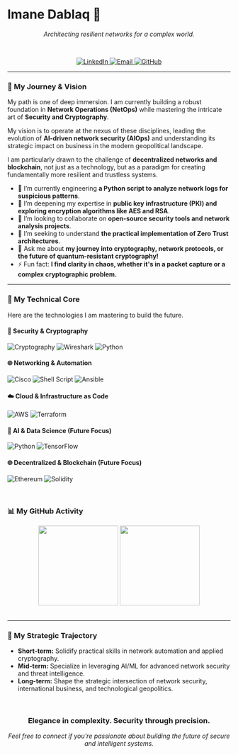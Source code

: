 # Imane Dablaq 👋
<p align="center"><i>Architecting resilient networks for a complex world.</i></p>
<br>
<p align="center">
  <a href="https://www.linkedin.com/in/imane-dablaq">
    <img src="https://img.shields.io/badge/LinkedIn-0077B5?style=for-the-badge&logo=linkedin&logoColor=white" alt="LinkedIn"/>
  </a>
  <a href="mailto:dablaqimane@gmail.com">
    <img src="https://img.shields.io/badge/Email-D14836?style=for-the-badge&logo=gmail&logoColor=white" alt="Email"/>
  </a>
  <a href="https://github.com/xAPT42">
    <img src="https://img.shields.io/badge/GitHub-181717?style=for-the-badge&logo=github&logoColor=white" alt="GitHub"/>
  </a>
</p>

---

### 🧭 My Journey & Vision

My path is one of deep immersion. I am currently building a robust foundation in **Network Operations (NetOps)** while mastering the intricate art of **Security and Cryptography**.

My vision is to operate at the nexus of these disciplines, leading the evolution of **AI-driven network security (AIOps)** and understanding its strategic impact on business in the modern geopolitical landscape.

I am particularly drawn to the challenge of **decentralized networks and blockchain**, not just as a technology, but as a paradigm for creating fundamentally more resilient and trustless systems.

- 🔭 I’m currently engineering **a Python script to analyze network logs for suspicious patterns**.
- 🌱 I’m deepening my expertise in **public key infrastructure (PKI) and exploring encryption algorithms like AES and RSA**.
- 👯 I’m looking to collaborate on **open-source security tools and network analysis projects**.
- 🤔 I’m seeking to understand **the practical implementation of Zero Trust architectures**.
- 💬 Ask me about **my journey into cryptography, network protocols, or the future of quantum-resistant cryptography!**
- ⚡ Fun fact: **I find clarity in chaos, whether it's in a packet capture or a complex cryptographic problem.**

---

### 🚀 My Technical Core

Here are the technologies I am mastering to build the future.

#### **🔐 Security & Cryptography**
![Cryptography](https://img.shields.io/badge/Cryptography-003B57?style=for-the-badge&logo=cryptography&logoColor=white)
![Wireshark](https://img.shields.io/badge/Wireshark-1679A7?style=for-the-badge&logo=wireshark&logoColor=white)
![Python](https://img.shields.io/badge/Python-3776AB?style=for-the-badge&logo=python&logoColor=white)

#### **🌐 Networking & Automation**
![Cisco](https://img.shields.io/badge/Cisco-1BA0D7?style=for-the-badge&logo=cisco&logoColor=white)
![Shell Script](https://img.shields.io/badge/Shell_Script-121011?style=for-the-badge&logo=gnu-bash&logoColor=white)
![Ansible](https://img.shields.io/badge/Ansible-EE0000?style=for-the-badge&logo=ansible&logoColor=white)

#### **☁️ Cloud & Infrastructure as Code**
![AWS](https://img.shields.io/badge/Amazon_AWS-FF9900?style=for-the-badge&logo=amazonaws&logoColor=white)
![Terraform](https://img.shields.io/badge/Terraform-7B42BC?style=for-the-badge&logo=terraform&logoColor=white)

#### **🤖 AI & Data Science (Future Focus)**
![Python](https://img.shields.io/badge/Python-3776AB?style=for-the-badge&logo=python&logoColor=white)
![TensorFlow](https://img.shields.io/badge/TensorFlow-FF6F00?style=for-the-badge&logo=tensorflow&logoColor=white)

#### **🌐 Decentralized & Blockchain (Future Focus)**
![Ethereum](https://img.shields.io/badge/Ethereum-3C3C3D?style=for-the-badge&logo=ethereum&logoColor=white)
![Solidity](https://img.shields.io/badge/Solidity-363636?style=for-the-badge&logo=solidity&logoColor=white)

<br>

### 📊 My GitHub Activity

<div align="center">
  <img height="180em" src="https://github-readme-stats.vercel.app/api?username=xAPT42&show_icons=true&theme=radical&include_all_commits=true&count_private=true"/>
  <img height="180em" src="https://github-readme-streak-stats.herokuapp.com/?user=xAPT42&theme=radical"/>
</div>

<br>

---

### 🎯 My Strategic Trajectory

- **Short-term:** Solidify practical skills in network automation and applied cryptography.
- **Mid-term:** Specialize in leveraging AI/ML for advanced network security and threat intelligence.
- **Long-term:** Shape the strategic intersection of network security, international business, and technological geopolitics.

<br>

<h3 align="center">Elegance in complexity. Security through precision.</h3>
<p align="center">
  <i>Feel free to connect if you're passionate about building the future of secure and intelligent systems.</i>
</p>
